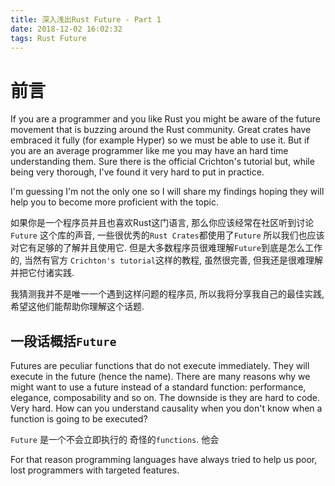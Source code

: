 ```yaml
---
title: 深入浅出Rust Future - Part 1
date: 2018-12-02 16:02:32
tags: Rust Future
---
```


# 前言

If you are a programmer and you like Rust you might be aware of the future movement that is buzzing around the Rust community. Great crates have embraced it fully (for example Hyper) so we must be able to use it. But if you are an average programmer like me you may have an hard time understanding them. Sure there is the official Crichton's tutorial but, while being very thorough, I've found it very hard to put in practice.

I'm guessing I'm not the only one so I will share my findings hoping they will help you to become more proficient with the topic.

如果你是一个程序员并且也喜欢Rust这门语言, 那么你应该经常在社区听到讨论`Future` 这个库的声音, 一些很优秀的`Rust Crates`都使用了`Future` 所以我们也应该对它有足够的了解并且使用它. 但是大多数程序员很难理解`Future`到底是怎么工作的, 当然有官方 `Crichton's tutorial`这样的教程, 虽然很完善, 但我还是很难理解并把它付诸实践.

我猜测我并不是唯一一个遇到这样问题的程序员, 所以我将分享我自己的最佳实践, 希望这他们能帮助你理解这个话题.

## 一段话概括`Future`

Futures are peculiar functions that do not execute immediately. They will execute in the future (hence the name). There are many reasons why we might want to use a future instead of a standard function: performance, elegance, composability and so on. The downside is they are hard to code. Very hard. How can you understand causality when you don't know when a function is going to be executed?

`Future` 是一个不会立即执行的 奇怪的`functions`. 他会

For that reason programming languages have always tried to help us poor, lost programmers with targeted features.

